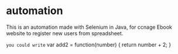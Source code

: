 # automation
This is an automation made with Selenium in Java, for ccnage Ebook website to register new users from spreadsheet.

``` you could write ```
var add2 = function(number) {
  return number + 2;
}
```
